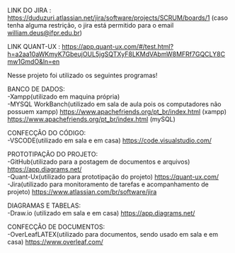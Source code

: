 LINK DO JIRA : https://duduzuri.atlassian.net/jira/software/projects/SCRUM/boards/1
(caso tenha alguma restrição, o jira está permitido para o email william.deus@ifpr.edu.br)

LINK QUANT-UX : https://app.quant-ux.com/#/test.html?h=a2aa10aWKmyK7GbeujOUL5jgSQTXyF8LKMdVAbmW8MFRf7GQCLY8Cmw1GmdO&ln=en

Nesse projeto foi utilizado os seguintes programas!

BANCO DE DADOS:
<br>-Xampp(utilizado em maquina própria)
<br>-MYSQL WorkBanch(utilizado em sala de aula pois os computadores não possuem xampp)
https://www.apachefriends.org/pt_br/index.html (xampp)
https://www.apachefriends.org/pt_br/index.html (mySQL)

CONFECÇÂO DO CÓDIGO:
<br>-VSCODE(utilizado em sala e em casa)
https://code.visualstudio.com/
  
PROTOTIPAÇÃO DO PROJETO:
<br>-GitHub(utilizado para a postagem de documentos e arquivos)
https://app.diagrams.net/
<br>-Quant-Ux(utilizado para prototipação do projeto)
https://quant-ux.com/
<br>-Jira(utilizado para monitoramento de tarefas e acompanhamento de projeto)
https://www.atlassian.com/br/software/jira

DIAGRAMAS E TABELAS:
<br>-Draw.io (utilizado em sala e em casa)
https://app.diagrams.net/

CONFECÇÂO DE DOCUMENTOS:
<br>-OverLeafLATEX(utilizado para documentos, sendo usado em sala e em casa)
https://www.overleaf.com/

